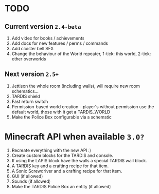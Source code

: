 # TODO

## Current version `2.4-beta`
1. Add video for books / achievements
2. Add docs for new features / perms / commands
3. Add cloister bell SFX
4. Change the behaviour of the World repeater, 1-tick: this world, 2-tick: other overworlds

## Next version `2.5+`
1. Jettison the whole room (including walls), will require new room schematics...
2. TARDIS shield
3. Fast return switch
4. Permission-based world creation - player's without permission use the default world, those with it get a TARDIS_WORLD
5. Make the Police Box configurable via a schematic

# Minecraft API when available `3.0?`
1. Recreate everything with the new API :)
2. Create custom blocks for the TARDIS and console.
3. If using the LAPIS block have the walls a special TARDIS wall block.
4. A TARDIS key and a crafting recipe for that item.
5. A Sonic Screwdriver and a crafting recipe for that item.
6. GUI (if allowed)
7. Sounds (if allowed)
8. Make the TARDIS Police Box an entity (if allowed)
